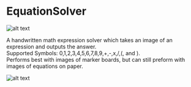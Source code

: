 # EquationSolver
![alt text](https://github.com/MattScho/EquationSolver/blob/master/EqSolvLogo.PNG "EqSolv Logo")

A handwritten math expression solver which takes an image of an expression and outputs the answer.  
Supported Symbols: 0,1,2,3,4,5,6,7,8,9,+,-,x,/,(, and ).  
Performs best with images of marker boards, but can still preform with images of equations on paper.  

![alt text](https://github.com/MattScho/EquationSolver/blob/master/ExampleOutput.PNG "Sample Run")
